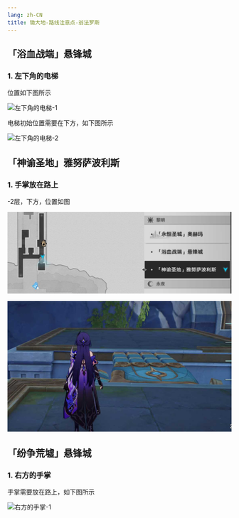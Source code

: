 ```yaml
---
lang: zh-CN
title: 锄大地-路线注意点-翁法罗斯
---
```


## 「浴血战端」悬锋城

### 1. 左下角的电梯

位置如下图所示

![左下角的电梯-1](./wfls/yxzdxfc_1_1.jpg)

电梯初始位置需要在下方，如下图所示

![左下角的电梯-2](./wfls/yxzdxfc_1_2.jpg)


## 「神谕圣地」雅努萨波利斯

### 1. 手掌放在路上

-2层，下方，位置如图

![左下角的电梯-1](./wfls/sysdynsbls_1_1.jpg)

![左下角的电梯-1](./wfls/sysdynsbls_1_2.jpg)


## 「纷争荒墟」悬锋城

### 1. 右方的手掌

手掌需要放在路上，如下图所示

![右方的手掌-1](./wfls/fzhxxfc_1_1.jpg)
